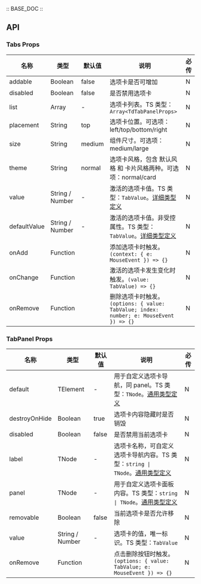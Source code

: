 :: BASE_DOC ::

## API

### Tabs Props

名称 | 类型 | 默认值 | 说明 | 必传
-- | -- | -- | -- | --
addable | Boolean | false | 选项卡是否可增加 | N
disabled | Boolean | false | 是否禁用选项卡 | N
list | Array | - | 选项卡列表。TS 类型：`Array<TdTabPanelProps>` | N
placement | String | top | 选项卡位置。可选项：left/top/bottom/right | N
size | String | medium | 组件尺寸。可选项：medium/large | N
theme | String | normal | 选项卡风格，包含 默认风格 和 卡片风格两种。可选项：normal/card | N
value | String / Number | - | 激活的选项卡值。TS 类型：`TabValue`。[详细类型定义](https://github.com/Tencent/tdesign-react/blob/main/src/tabs/type.ts) | N
defaultValue | String / Number | - | 激活的选项卡值。非受控属性。TS 类型：`TabValue`。[详细类型定义](https://github.com/Tencent/tdesign-react/blob/main/src/tabs/type.ts) | N
onAdd | Function |  | 添加选项卡时触发。`(context: { e: MouseEvent }) => {}` | N
onChange | Function |  | 激活的选项卡发生变化时触发。`(value: TabValue) => {}` | N
onRemove | Function |  | 删除选项卡时触发。`(options: { value: TabValue; index: number; e: MouseEvent }) => {}` | N

### TabPanel Props

名称 | 类型 | 默认值 | 说明 | 必传
-- | -- | -- | -- | --
default | TElement | - | 用于自定义选项卡导航，同 panel。TS 类型：`TNode`。[通用类型定义](https://github.com/Tencent/tdesign-react/blob/main/src/common.ts) | N
destroyOnHide | Boolean | true | 选项卡内容隐藏时是否销毁 | N
disabled | Boolean | false | 是否禁用当前选项卡 | N
label | TNode | - | 选项卡名称，可自定义选项卡导航内容。TS 类型：<code>string &#124; TNode</code>。[通用类型定义](https://github.com/Tencent/tdesign-react/blob/main/src/common.ts) | N
panel | TNode | - | 用于自定义选项卡面板内容。TS 类型：<code>string &#124; TNode</code>。[通用类型定义](https://github.com/Tencent/tdesign-react/blob/main/src/common.ts) | N
removable | Boolean | false | 当前选项卡是否允许移除 | N
value | String / Number | - | 选项卡的值，唯一标识。TS 类型：`TabValue` | N
onRemove | Function |  | 点击删除按钮时触发。`(options: { value: TabValue; e: MouseEvent }) => {}` | N
